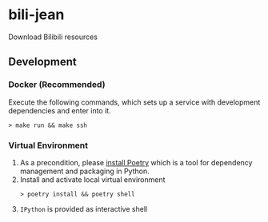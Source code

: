 # bili-jean
Download Bilibili resources

## Development

### Docker (Recommended)
Execute the following commands, which sets up a service with development dependencies and enter into it.
```shell
> make run && make ssh
```

### Virtual Environment
1. As a precondition, please [install Poetry](https://python-poetry.org/docs/1.7/#installation) which is a tool for dependency management and packaging in Python.
2. Install and activate local virtual environment
    ```shell
    > poetry install && poetry shell
    ```
3. `IPython` is provided as interactive shell

